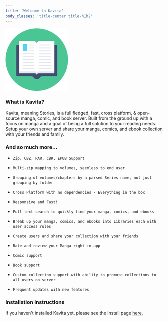```yaml
---
title: 'Welcome to Kavita'
body_classes: 'title-center title-h1h2'
---
```


![kavita-logo3](kavita-logo3.png "kavita-logo3")
### What is Kavita?   


Kavita, meaning Stories, is a full fledged, fast, cross platform, & open-source manga, comic, and book server. Built from the ground up with a focus on manga and a goal of being a full solution to your reading needs. Setup your own server and share your manga, comics, and ebook collection with your friends and family.

### And so much more...


*     Zip, CBZ, RAR, CBR, EPUB Support
*     Multi-zip mapping to volumes, seemless to end user
*     Grouping of volumes/chapters by a parsed Series name, not just grouping by folder
*     Cross Platform with no dependencies - Everything in the box
*     Responsive and Fast!
*     Full text search to quickly find your manga, comics, and ebooks
*     Break up your manga, comics, and ebooks into Libraries each with user access rules
*     Create users and share your collection with your friends
*     Rate and review your Manga right in app
*     Comic support
*     Book support
*     Custom collection support with ability to promote collections to all users on server
*     Frequent updates with new features


### Installation Instructions

If you haven't installed Kavita yet, please see the Install page [here](https://wiki.kavitareader.com/install). 

